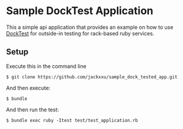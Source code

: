 # Sample DockTest Application

This a simple api application that provides an example on how to use [DockTest] for outside-in testing for rack-based ruby services.


## Setup

Execute this in the command line

    $ git clone https://github.com/jackxxu/sample_dock_tested_app.git

And then execute:

    $ bundle

And then run the test:

    $ bundle exec ruby -Itest test/test_application.rb


[DockTest]: https://github.com/jackxxu/dock_test
